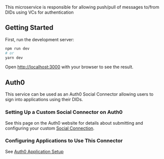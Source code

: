 This microservice is responsible for allowing push/pull of messages to/from DIDs using VCs for authentication

## Getting Started

First, run the development server:

```bash
npm run dev
# or
yarn dev
```

Open [http://localhost:3000](http://localhost:3000) with your browser to see the result.

## Auth0

This service can be used as an Auth0 Social Connector allowing users to sign into applications using their DIDs.

### Setting Up a Custom Social Connector on Auth0

See this page on the Auth0 website for details about submitting and configuring your custom [Social Connection](https://auth0.com/docs/customize/integrations/marketplace-partners/social-connections-for-partners).

### Configuring Applications to Use This Connector

See [Auth0 Application Setup](docs/auth0_configure_application.md)